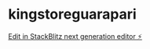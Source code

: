 # kingstoreguarapari

[Edit in StackBlitz next generation editor ⚡️](https://stackblitz.com/~/github.com/BrunnoFardindeSouza/kingstoreguarapari)